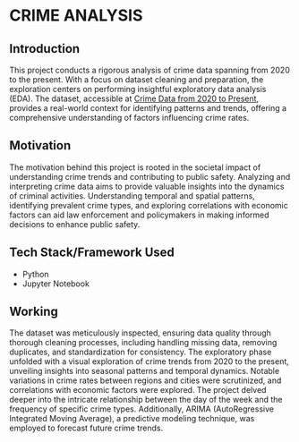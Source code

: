 # CRIME ANALYSIS

## Introduction
This project conducts a rigorous analysis of crime data spanning from 2020 to the present. With a focus on dataset cleaning and preparation, the exploration centers on performing insightful exploratory data analysis (EDA). The dataset, accessible at [Crime Data from 2020 to Present](https://catalog.data.gov/dataset/crime-data-from-2020-to-present), provides a real-world context for identifying patterns and trends, offering a comprehensive understanding of factors influencing crime rates.

## Motivation
The motivation behind this project is rooted in the societal impact of understanding crime trends and contributing to public safety. Analyzing and interpreting crime data aims to provide valuable insights into the dynamics of criminal activities. Understanding temporal and spatial patterns, identifying prevalent crime types, and exploring correlations with economic factors can aid law enforcement and policymakers in making informed decisions to enhance public safety.

## Tech Stack/Framework Used
- Python
- Jupyter Notebook

## Working
The dataset was meticulously inspected, ensuring data quality through thorough cleaning processes, including handling missing data, removing duplicates, and standardization for consistency. The exploratory phase unfolded with a visual exploration of crime trends from 2020 to the present, unveiling insights into seasonal patterns and temporal dynamics. Notable variations in crime rates between regions and cities were scrutinized, and correlations with economic factors were explored. The project delved deeper into the intricate relationship between the day of the week and the frequency of specific crime types. Additionally, ARIMA (AutoRegressive Integrated Moving Average), a predictive modeling technique, was employed to forecast future crime trends.
